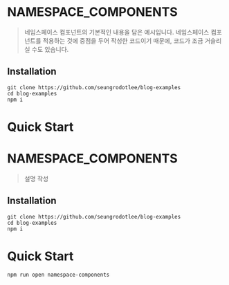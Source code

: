 # NAMESPACE_COMPONENTS

> 네임스페이스 컴포넌트의 기본적인 내용을 담은 예시입니다. 네임스페이스 컴포넌트를 적용하는 것에 중점을 두어 작성한 코드이기 때문에, 코드가 조금 거슬리실 수도 있습니다.

## Installation

```shell
git clone https://github.com/seungrodotlee/blog-examples
cd blog-examples
npm i
```

# Quick Start

# NAMESPACE_COMPONENTS

> 설명 작성

## Installation

```shell
git clone https://github.com/seungrodotlee/blog-examples
cd blog-examples
npm i
```

# Quick Start

```shell
npm run open namespace-components
```
